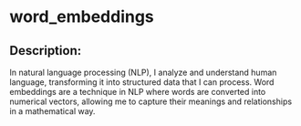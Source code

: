 # word_embeddings

## Description:

In natural language processing (NLP), I analyze and understand human language, transforming it into structured data that I can process. Word embeddings are a technique in NLP where words are converted into numerical vectors, allowing me to capture their meanings and relationships in a mathematical way.
